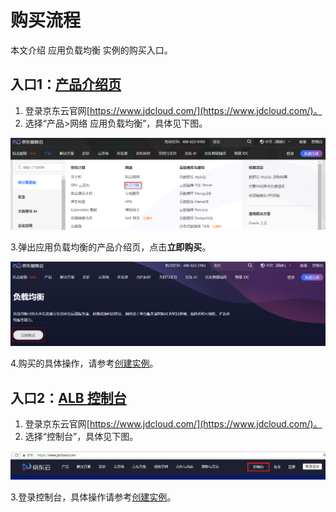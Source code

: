 # 购买流程

本文介绍 应用负载均衡 实例的购买入口。

## 入口1：[产品介绍页](https://www.jdcloud.com/products/loadbalance)
1. 登录京东云官网[https://www.jdcloud.com/](https://www.jdcloud.com/)。
2. 选择“产品>网络 应用负载均衡”，具体见下图。

![ALB](../../../../image/Networking/ALB/ALB-011.png)

3.弹出应用负载均衡的产品介绍页，点击**立即购买**。

![ALB-buy](../../../../image/Networking/ALB/ALB-012.png)

4.购买的具体操作，请参考[创建实例](../../../../documentation/Networking/ALB/Getting-Started/Create-ALB-Instance.md)。

## 入口2：[ALB 控制台](https://console.jdcloud.com/host/loadBalance/list)

1. 登录京东云官网[https://www.jdcloud.com/](https://www.jdcloud.com/)。
2. 选择“控制台”，具体见下图。

![控制台](../../../../image/Networking/ALB/console-buy.png)

3.登录控制台，具体操作请参考[创建实例](../../../../documentation/Networking/ALB/Getting-Started/Create-ALB-Instance.md)。

